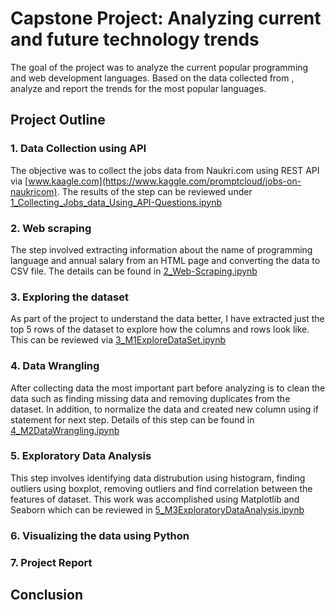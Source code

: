 # Capstone Project: Analyzing current and future technology trends
The goal of the project was to analyze the current popular programming and web development languages. Based on the data collected from <ADD DATA SOURCE>, analyze and report the trends for the most popular languages.

## Project Outline

### 1. Data Collection using API
The objective was to collect the jobs data from Naukri.com using REST API via [www.kaagle.com](https://www.kaggle.com/promptcloud/jobs-on-naukricom). The results of the step can be reviewed under [1_Collecting_Jobs_data_Using_API-Questions.ipynb](https://github.com/poonamagrawalgupta/IBM-Data-Analyst-Capstone-Project/blob/main/1_Collecting_Jobs_data_Using_API-Questions.ipynb)

### 2. Web scraping
The step involved extracting information about the name of programming language and annual salary from an HTML page and converting the data to CSV file. The details can be found in [2_Web-Scraping.ipynb](https://github.com/poonamagrawalgupta/IBM-Data-Analyst-Capstone-Project/blob/main/2_Web-Scraping.ipynb)

### 3. Exploring the dataset
As part of the project to understand the data better, I have extracted just the top 5 rows of the dataset to explore how the columns and rows look like. This can be reviewed via [3_M1ExploreDataSet.ipynb](https://github.com/poonamagrawalgupta/IBM-Data-Analyst-Capstone-Project/blob/main/3_M1ExploreDataSet.ipynb)

### 4. Data Wrangling
After collecting data the most important part before analyzing is to clean the data such as finding missing data and removing duplicates from the dataset. In addition, to normalize the data and created new column using if statement for next step. Details of this step can be found in [4_M2DataWrangling.ipynb](https://github.com/poonamagrawalgupta/IBM-Data-Analyst-Capstone-Project/blob/main/4_M2DataWrangling.ipynb)

### 5. Exploratory Data Analysis
This step involves identifying data distrubution using histogram, finding outliers using boxplot, removing outliers and find correlation between the features of dataset. This work was accomplished using Matplotlib and Seaborn which can be reviewed in [5_M3ExploratoryDataAnalysis.ipynb](https://github.com/poonamagrawalgupta/IBM-Data-Analyst-Capstone-Project/blob/main/5_M3ExploratoryDataAnalysis.ipynb)

### 6. Visualizing the data using Python

### 7. Project Report






## Conclusion


